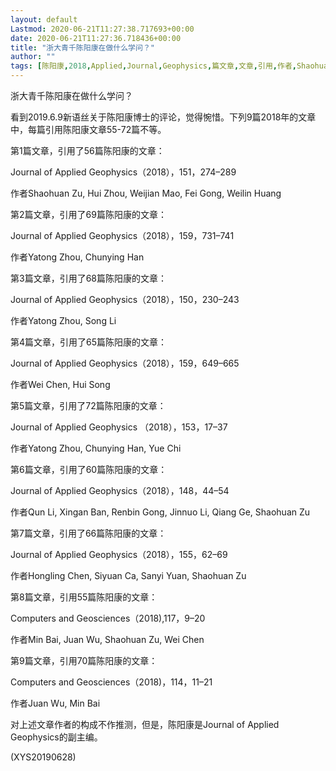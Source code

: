 ```yaml
---
layout: default
Lastmod: 2020-06-21T11:27:38.717693+00:00
date: 2020-06-21T11:27:36.718436+00:00
title: "浙大青千陈阳康在做什么学问？"
author: ""
tags: [陈阳康,2018,Applied,Journal,Geophysics,篇文章,文章,引用,作者,Shaohuan,新语丝]
---
```


浙大青千陈阳康在做什么学问？

看到2019.6.9新语丝关于陈阳康博士的评论，觉得惋惜。下列9篇2018年的文章中，每篇引用陈阳康文章55-72篇不等。

第1篇文章，引用了56篇陈阳康的文章：

Journal of Applied Geophysics（2018），151，274–289

作者Shaohuan Zu, Hui Zhou, Weijian Mao, Fei Gong, Weilin Huang

第2篇文章，引用了69篇陈阳康的文章：

Journal of Applied Geophysics（2018），159，731–741

作者Yatong Zhou, Chunying Han

第3篇文章，引用了68篇陈阳康的文章：

Journal of Applied Geophysics（2018），150，230–243

作者Yatong Zhou, Song Li

第4篇文章，引用了65篇陈阳康的文章：

Journal of Applied Geophysics（2018），159，649–665

作者Wei Chen, Hui Song

第5篇文章，引用了72篇陈阳康的文章：

Journal of Applied Geophysics （2018），153，17–37

作者Yatong Zhou, Chunying Han, Yue Chi

第6篇文章，引用了60篇陈阳康的文章：

Journal of Applied Geophysics（2018），148，44–54

作者Qun Li, Xingan Ban, Renbin Gong, Jinnuo Li, Qiang Ge, Shaohuan Zu

第7篇文章，引用了66篇陈阳康的文章：

Journal of Applied Geophysics（2018），155，62–69

作者Hongling Chen, Siyuan Ca, Sanyi Yuan, Shaohuan Zu

第8篇文章，引用55篇陈阳康的文章：

Computers and Geosciences（2018),117，9–20

作者Min Bai, Juan Wu, Shaohuan Zu, Wei Chen

第9篇文章，引用70篇陈阳康的文章：

Computers and Geosciences（2018)，114，11–21

作者Juan Wu, Min Bai

对上述文章作者的构成不作推测，但是，陈阳康是Journal of Applied Geophysics的副主编。

(XYS20190628)

